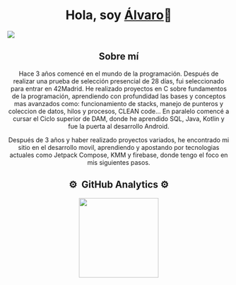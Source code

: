 <div align="center">
  <h1 align="center">Hola, soy <a href="https://www.linkedin.com/in/%C3%A1lvaro-guti%C3%A9rrez-6b17501a7/">Álvaro</a>👋</h1>
</div>
<img src="https://i.postimg.cc/C5MFkCk7/BANNER-GITHUB-copia.jpg">
<div align="center">
  <h2 align="center">Sobre mí</h1>
  <p>
Hace 3 años comencé en el mundo de la programación.
Después de realizar una prueba de selección presencial de 28 días, fui seleccionado para entrar en 42Madrid.
He realizado proyectos en C sobre fundamentos de la programación, aprendiendo con profundidad las bases y conceptos mas avanzados como: funcionamiento de stacks, manejo de punteros y coleccion de datos, hilos y procesos, CLEAN code...
En paralelo comencé a cursar el Ciclo superior de DAM, donde he aprendido SQL, Java, Kotlin y fue la puerta al desarrollo Android.

Después de 3 años y haber realizado proyectos variados, he encontrado mi sitio en el desarrollo movil, aprendiendo y apostando por tecnologias actuales como Jetpack Compose, KMM y firebase, donde tengo el foco en mis siguientes pasos.</p>
</div>

<div align="center">
  <h2 align="center">⚙️ &nbsp;GitHub Analytics ⚙️</h1>
</div>
<p align="center">
<a href="https://github.com/obispowned">
  <img height="180em" src="https://github-readme-stats-eight-theta.vercel.app/api?username=obispowned&show_icons=true&theme=tokyonight&include_all_commits=true&count_private=true"/>
<!--
<img height="180em" src="https://github-readme-stats.vercel.app/api/top-langs/?username=obispowned&theme=tokyonight&include_all_commits=true&count_private=true)"/>
-->
</a>
</p>
